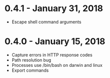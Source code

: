 # 0.4.1 - January 31, 2018
* Escape shell command arguments

# 0.4.0 - January 15, 2018

* Capture errors in HTTP response codes
* Path resolution bug
* Processes use /bin/bash on darwin and linux
* Export commands
